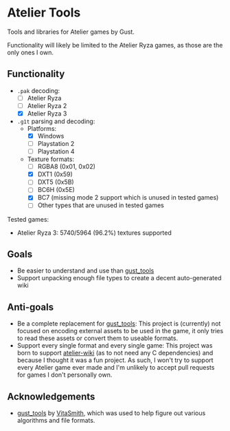 # Atelier Tools

Tools and libraries for Atelier games by Gust.

Functionality will likely be limited to the Atelier Ryza games, as those are the only ones I own.

## Functionality

- `.pak` decoding:
  - [ ] Atelier Ryza
  - [ ] Atelier Ryza 2
  - [x] Atelier Ryza 3
- `.g1t` parsing and decoding:
  - Platforms:
    - [x] Windows
    - [ ] Playstation 2
    - [ ] Playstation 4
  - Texture formats:
    - [ ] RGBA8 (0x01, 0x02)
    - [x] DXT1 (0x59)
    - [ ] DXT5 (0x5B)
    - [ ] BC6H (0x5E)
    - [x] BC7 (missing mode 2 support which is unused in tested games)
    - [ ] Other types that are unused in tested games

Tested games:

- Atelier Ryza 3: 5740/5964 (96.2%) textures supported

## Goals

- Be easier to understand and use than [gust_tools](https://github.com/VitaSmith/gust_tools)
- Support unpacking enough file types to create a decent auto-generated wiki

## Anti-goals

- Be a complete replacement for [gust_tools](https://github.com/VitaSmith/gust_tools): This project
  is (currently) not focused on encoding external assets to be used in the game, it only tries to
  read these assets or convert them to useable formats.
- Support every single format and every single game: This project was born to support
  [atelier-wiki](https://github.com/holly-hacker/atelier-wiki) (as to not need any C dependencies)
  and because I thought it was a fun project. As such, I won't try to support every Atelier game
  ever made and I'm unlikely to accept pull requests for games I don't personally own.

## Acknowledgements

- [gust_tools](https://github.com/VitaSmith/gust_tools) by [VitaSmith](https://github.com/VitaSmith), which was used to help figure out various algorithms and file formats.
